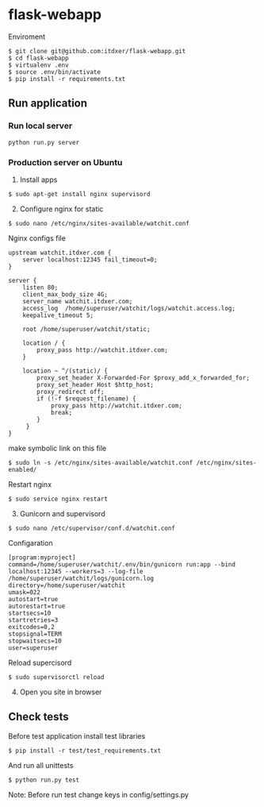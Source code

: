 flask-webapp
============

Enviroment

```
$ git clone git@github.com:itdxer/flask-webapp.git
$ cd flask-webapp
$ virtualenv .env
$ source .env/bin/activate
$ pip install -r requirements.txt
```

Run application
---------------

### Run local server ###

```
python run.py server
```

### Production server on Ubuntu ###

1) Install apps

```
$ sudo apt-get install nginx supervisord
```

2) Configure nginx for static

```
$ sudo nano /etc/nginx/sites-available/watchit.conf
```

Nginx configs file

```
upstream watchit.itdxer.com {
    server localhost:12345 fail_timeout=0;
}

server {
    listen 80;
    client_max_body_size 4G;
    server_name watchit.itdxer.com;
    access_log  /home/superuser/watchit/logs/watchit.access.log;
    keepalive_timeout 5;

    root /home/superuser/watchit/static;
    
    location / {
        proxy_pass http://watchit.itdxer.com;
    }

    location ~ ^/(static)/ {
        proxy_set_header X-Forwarded-For $proxy_add_x_forwarded_for;
        proxy_set_header Host $http_host;
        proxy_redirect off;
        if (!-f $request_filename) {
            proxy_pass http://watchit.itdxer.com;
            break;
        }
     }
}
```

make symbolic link on this file

```
$ sudo ln -s /etc/nginx/sites-available/watchit.conf /etc/nginx/sites-enabled/
```

Restart nginx 

```
$ sudo service nginx restart
```

3) Gunicorn and supervisord

```
$ sudo nano /etc/supervisor/conf.d/watchit.conf
```

Configaration

```
[program:myproject]
command=/home/superuser/watchit/.env/bin/gunicorn run:app --bind localhost:12345 --workers=3 --log-file /home/superuser/watchit/logs/gunicorn.log
directory=/home/superuser/watchit
umask=022
autostart=true
autorestart=true
startsecs=10
startretries=3
exitcodes=0,2
stopsignal=TERM
stopwaitsecs=10
user=superuser
```

Reload supercisord

```
$ sudo supervisorctl reload
```

4) Open you site in browser

Check tests
-----------

Before test application install test libraries

```
$ pip install -r test/test_requirements.txt 
```

And run all unittests

```
$ python run.py test
```

Note: Before run test change keys in config/settings.py
